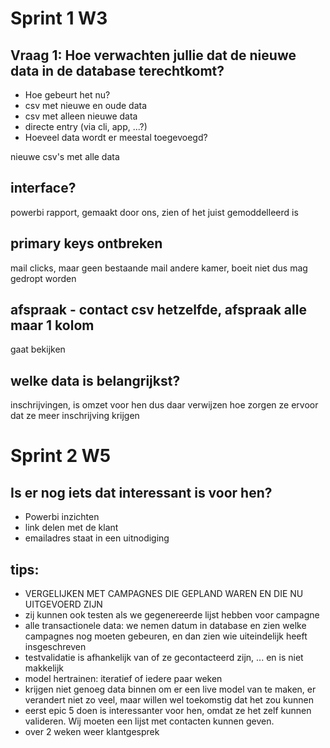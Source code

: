 # Sprint 1 W3

## Vraag 1: Hoe verwachten jullie dat de nieuwe data in de database terechtkomt?
- Hoe gebeurt het nu? 
- csv met nieuwe en oude data
- csv met alleen nieuwe data
- directe entry (via cli, app, ...?)
- Hoeveel data wordt er meestal toegevoegd?

nieuwe csv's met alle data

## interface?
powerbi rapport, gemaakt door ons, zien of het juist gemoddelleerd is

## primary keys ontbreken
mail clicks, maar geen bestaande mail
andere kamer, boeit niet dus mag gedropt worden

## afspraak - contact csv hetzelfde, afspraak alle maar 1 kolom
gaat bekijken

## welke data is belangrijkst?
inschrijvingen, is omzet voor hen dus daar verwijzen
hoe zorgen ze ervoor dat ze meer inschrijving krijgen


# Sprint 2 W5

## Is er nog iets dat interessant is voor hen? 
- Powerbi inzichten
- link delen met de klant
- emailadres staat in een uitnodiging

## tips: 
- VERGELIJKEN MET CAMPAGNES DIE GEPLAND WAREN EN DIE NU UITGEVOERD ZIJN
- zij kunnen ook testen als we gegenereerde lijst hebben voor campagne
- alle transactionele data: we nemen datum in database en zien welke campagnes nog moeten gebeuren, en dan zien wie uiteindelijk heeft insgeschreven
- testvalidatie is afhankelijk van of ze gecontacteerd zijn, ... en is niet makkelijk
- model hertrainen: iteratief of iedere paar weken
- krijgen niet genoeg data binnen om er een live model van te maken, er verandert niet zo veel, maar willen wel toekomstig dat het zou kunnen
- eerst epic 5 doen is interessanter voor hen, omdat ze het zelf kunnen valideren. Wij moeten een lijst met contacten kunnen geven. 
- over 2 weken weer klantgesprek
